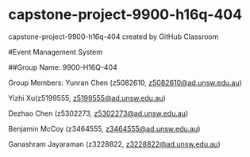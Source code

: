 # capstone-project-9900-h16q-404
capstone-project-9900-h16q-404 created by GitHub Classroom

#Event Management System

##Group Name: 9900-H16Q-404

Group Members:
Yunran Chen (z5082610, z5082610@ad.unsw.edu.au)

Yizhi Xu(z5199555, z5199555@ad.unsw.edu.au)

Dezhao Chen (z5302273, z5302273@ad.unsw.edu.au)

Benjamin McCoy (z3464555, z3464555@ad.unsw.edu.au)

Ganashram Jayaraman (z3228822, z3228822@ad.unsw.edu.au)


